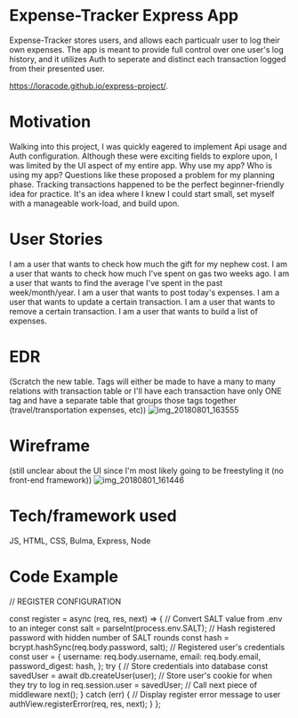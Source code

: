 # Expense-Tracker Express App
Expense-Tracker stores users, and allows each particualr user to log their own expenses. The app is meant to provide full control over one user's log history, and it utilizes Auth to seperate and distinct each transaction logged from their presented user.

https://loracode.github.io/express-project/.

# Motivation
Walking into this project, I was quickly eagered to implement Api usage and Auth configuration. Although these were exciting fields to explore upon, I was limited by the UI aspect of my entire app. Why use my app? Who is using my app? Questions like these proposed a problem for my planning phase. Tracking transactions happened to be the perfect beginner-friendly idea for practice. It's an idea where I knew I could start small, set myself with a manageable work-load, and build upon.

# User Stories
I am a user that wants to check how much the gift for my nephew cost.
I am a user that wants to check how much I've spent on gas two weeks ago.
I am a user that wants to find the average I've spent in the past week/month/year.
I am a user that wants to post today's expenses.
I am a user that wants to update a certain transaction.
I am a user that wants to remove a certain transaction.
I am a user that wants to build a list of expenses.

# EDR
(Scratch the new table. Tags will either be made to have a many to many relations with transaction table or I'll have each transaction have only ONE tag and have a separate table that groups those tags together (travel/transportation expenses, etc))
![img_20180801_163555](https://media.git.generalassemb.ly/user/14921/files/587728a0-95ab-11e8-83b0-e8a0dc9d6699)

# Wireframe
(still unclear about the UI since I'm most likely going to be freestyling it (no front-end framework))
![img_20180801_161446](https://media.git.generalassemb.ly/user/14921/files/7342a9d4-95ab-11e8-955d-33777d9d657c)

# Tech/framework used
JS, HTML, CSS, Bulma, Express, Node

# Code Example
// REGISTER CONFIGURATION

const register = async (req, res, next) => {
  // Convert SALT value from .env to an integer
  const salt = parseInt(process.env.SALT);
  // Hash registered password with hidden number of SALT rounds
  const hash = bcrypt.hashSync(req.body.password, salt);
  // Registered user's credentials
  const user = {
    username: req.body.username,
    email: req.body.email,
    password_digest: hash,
  };
  try {
    // Store credentials into database
    const savedUser = await db.createUser(user);
    // Store user's cookie for when they try to log in
    req.session.user = savedUser;
    // Call next piece of middleware
    next();
  } catch (err) {
    // Display register error message to user
    authView.registerError(req, res, next);
  }
};
